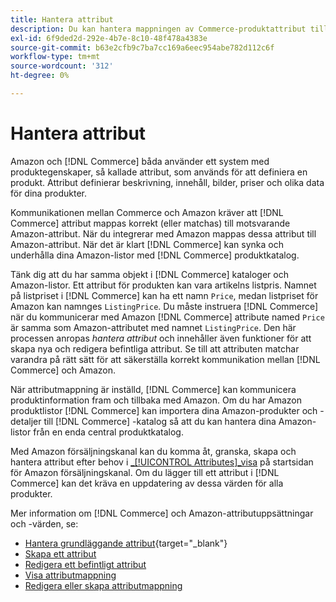 ```yaml
---
title: Hantera attribut
description: Du kan hantera mappningen av Commerce-produktattribut till Amazon-attribut för att säkerställa korrekt produktinformation mellan systemen.
exl-id: 6f9ded2d-292e-4b7e-8c10-48f478a4383e
source-git-commit: b63e2cfb9c7ba7cc169a6eec954abe782d112c6f
workflow-type: tm+mt
source-wordcount: '312'
ht-degree: 0%

---
```


# Hantera attribut

Amazon och [!DNL Commerce] båda använder ett system med produktegenskaper, så kallade attribut, som används för att definiera en produkt. Attribut definierar beskrivning, innehåll, bilder, priser och olika data för dina produkter.

Kommunikationen mellan Commerce och Amazon kräver att [!DNL Commerce] attribut mappas korrekt (eller matchas) till motsvarande Amazon-attribut. När du integrerar med Amazon mappas dessa attribut till Amazon-attribut. När det är klart [!DNL Commerce] kan synka och underhålla dina Amazon-listor med [!DNL Commerce] produktkatalog.

Tänk dig att du har samma objekt i [!DNL Commerce] kataloger och Amazon-listor. Ett attribut för produkten kan vara artikelns listpris. Namnet på listpriset i [!DNL Commerce] kan ha ett namn `Price`, medan listpriset för Amazon kan namnges `ListingPrice`. Du måste instruera [!DNL Commerce] när du kommunicerar med Amazon [!DNL Commerce] attribute named `Price` är samma som Amazon-attributet med namnet `ListingPrice`. Den här processen anropas _hantera attribut_ och innehåller även funktioner för att skapa nya och redigera befintliga attribut. Se till att attributen matchar varandra på rätt sätt för att säkerställa korrekt kommunikation mellan [!DNL Commerce] och Amazon.

När attributmappning är inställd, [!DNL Commerce] kan kommunicera produktinformation fram och tillbaka med Amazon. Om du har Amazon produktlistor [!DNL Commerce] kan importera dina Amazon-produkter och -detaljer till [!DNL Commerce] -katalog så att du kan hantera dina Amazon-listor från en enda central produktkatalog.

Med Amazon försäljningskanal kan du komma åt, granska, skapa och hantera attribut efter behov i [_[!UICONTROL Attributes]_visa](./attributes-view.md) på startsidan för Amazon försäljningskanal. Om du lägger till ett attribut i [!DNL Commerce] kan det kräva en uppdatering av dessa värden för alla produkter.

Mer information om [!DNL Commerce] och Amazon-attributuppsättningar och -värden, se:

- [Hantera grundläggande attribut](https://docs.magento.com/user-guide/catalog/product-attributes.html){target="_blank"}
- [Skapa ett attribut](./creating-attributes.md#create-an-attribute)
- [Redigera ett befintligt attribut](./creating-attributes.md#edit-an-attribute)
- [Visa attributmappning](./amazon-matching-attributes-values.md)
- [Redigera eller skapa attributmappning](./amazon-manually-update-incomplete-listing.md)
